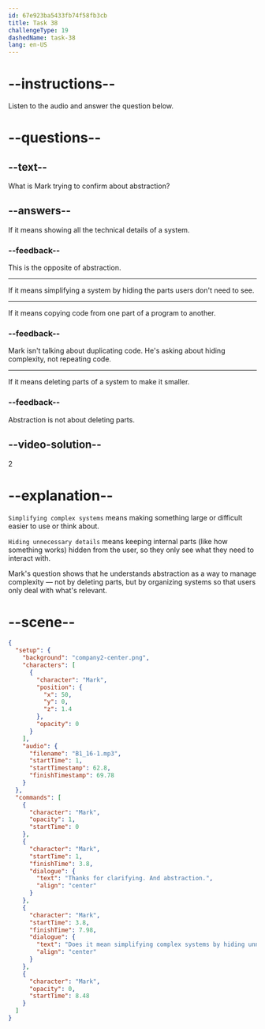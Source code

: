 ```yaml
---
id: 67e923ba5433fb74f58fb3cb
title: Task 38
challengeType: 19
dashedName: task-38
lang: en-US
---
```


<!-- (Audio) Mark: Thanks for clarifying. And "abstraction"? Does it mean simplifying complex systems by hiding unnecessary details? -->

# --instructions--

Listen to the audio and answer the question below.

# --questions--

## --text--

What is Mark trying to confirm about abstraction?

## --answers--

If it means showing all the technical details of a system.

### --feedback--

This is the opposite of abstraction.

---

If it means simplifying a system by hiding the parts users don't need to see.

---

If it means copying code from one part of a program to another.

### --feedback--

Mark isn't talking about duplicating code. He's asking about hiding complexity, not repeating code.

---

If it means deleting parts of a system to make it smaller.

### --feedback--

Abstraction is not about deleting parts.

## --video-solution--

2

# --explanation--

`Simplifying complex systems` means making something large or difficult easier to use or think about.

`Hiding unnecessary details` means keeping internal parts (like how something works) hidden from the user, so they only see what they need to interact with.

Mark's question shows that he understands abstraction as a way to manage complexity — not by deleting parts, but by organizing systems so that users only deal with what's relevant.

# --scene--

```json
{
  "setup": {
    "background": "company2-center.png",
    "characters": [
      {
        "character": "Mark",
        "position": {
          "x": 50,
          "y": 0,
          "z": 1.4
        },
        "opacity": 0
      }
    ],
    "audio": {
      "filename": "B1_16-1.mp3",
      "startTime": 1,
      "startTimestamp": 62.8,
      "finishTimestamp": 69.78
    }
  },
  "commands": [
    {
      "character": "Mark",
      "opacity": 1,
      "startTime": 0
    },
    {
      "character": "Mark",
      "startTime": 1,
      "finishTime": 3.8,
      "dialogue": {
        "text": "Thanks for clarifying. And abstraction.",
        "align": "center"
      }
    },
    {
      "character": "Mark",
      "startTime": 3.8,
      "finishTime": 7.98,
      "dialogue": {
        "text": "Does it mean simplifying complex systems by hiding unnecessary details?",
        "align": "center"
      }
    },
    {
      "character": "Mark",
      "opacity": 0,
      "startTime": 8.48
    }
  ]
}
```
